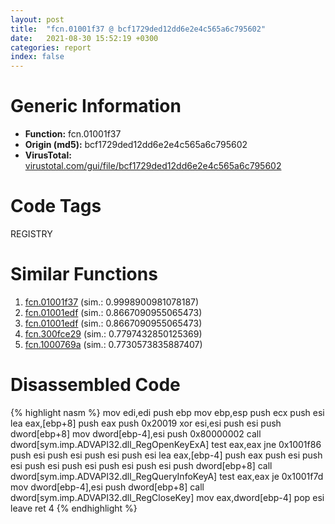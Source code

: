 ```yaml
---
layout: post
title:  "fcn.01001f37 @ bcf1729ded12dd6e2e4c565a6c795602"
date:   2021-08-30 15:52:19 +0300
categories: report
index: false
---
```


# Generic Information
- **Function:** fcn.01001f37
- **Origin (md5):** bcf1729ded12dd6e2e4c565a6c795602
- **VirusTotal:** [virustotal.com/gui/file/bcf1729ded12dd6e2e4c565a6c795602][virustotal_ref]

# Code Tags
<span class="tag" id="REGISTRY">REGISTRY</span>


# Similar Functions

1. [fcn.01001f37][similar_1_ref] (sim.: 0.9998900981078187)
2. [fcn.01001edf][similar_2_ref] (sim.: 0.8667090955065473)
3. [fcn.01001edf][similar_3_ref] (sim.: 0.8667090955065473)
4. [fcn.300fce29][similar_4_ref] (sim.: 0.7797432850125369)
5. [fcn.1000769a][similar_5_ref] (sim.: 0.7730573835887407)


# Disassembled Code

{% highlight nasm %}
mov edi,edi
push ebp
mov ebp,esp
push ecx
push esi
lea eax,[ebp+8]
push eax
push 0x20019
xor esi,esi
push esi
push dword[ebp+8]
mov dword[ebp-4],esi
push 0x80000002
call dword[sym.imp.ADVAPI32.dll_RegOpenKeyExA]
test eax,eax
jne 0x1001f86
push esi
push esi
push esi
push esi
lea eax,[ebp-4]
push eax
push esi
push esi
push esi
push esi
push esi
push esi
push dword[ebp+8]
call dword[sym.imp.ADVAPI32.dll_RegQueryInfoKeyA]
test eax,eax
je 0x1001f7d
mov dword[ebp-4],esi
push dword[ebp+8]
call dword[sym.imp.ADVAPI32.dll_RegCloseKey]
mov eax,dword[ebp-4]
pop esi
leave 
ret 4
{% endhighlight %}


[similar_1_ref]: /report/fcn.01001f37@7be42d186738ec1816397d616de2cb9d
[similar_2_ref]: /report/fcn.01001edf@7be42d186738ec1816397d616de2cb9d
[similar_3_ref]: /report/fcn.01001edf@bcf1729ded12dd6e2e4c565a6c795602
[similar_4_ref]: /report/fcn.300fce29@0a3653d3e8fb1320d70b4e1441359302
[similar_5_ref]: /report/fcn.1000769a@481b545f5c18f2fce1caac67ddc419e8
[virustotal_ref]: https://www.virustotal.com/gui/file/bcf1729ded12dd6e2e4c565a6c795602